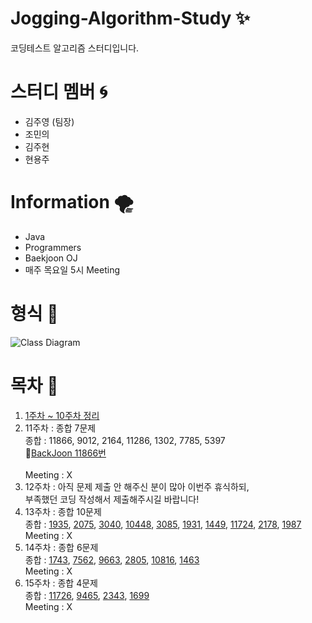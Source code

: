 # Jogging-Algorithm-Study :sparkles:
코딩테스트 알고리즘 스터디입니다.
# 스터디 멤버 :cyclone:
  + 김주영 (팀장)
  + 조민의
  + 김주현
  + 현용주
# Information :tornado:
  + Java
  + Programmers
  + Baekjoon OJ
  + 매주 목요일 5시 Meeting
# 형식 :receipt:
![Class Diagram](http://www.plantuml.com/plantuml/proxy?src=https://raw.github.com/CodingPythonMan/Jogging-Algorithm-Study/main/UML/form.puml)
# 목차 :safety_pin:
  1. [1주차 ~ 10주차 정리](https://github.com/CodingPythonMan/Jogging-Algorithm-Study/issues/30)
  2. 11주차 : 종합 7문제<br>
	종합 : 11866, 9012, 2164, 11286, 1302, 7785, 5397<br>	
	📖[BackJoon 11866번](https://boj.kr/11866)<br>		
    Meeting : X
  3. 12주차 : 아직 문제 제출 안 해주신 분이 많아 이번주 휴식하되,<br>
	부족했던 코딩 작성해서 제출해주시길 바랍니다!
  4. 13주차 : 종합 10문제<br>
	종합 : [1935](https://www.acmicpc.net/problem/1935), [2075](https://www.acmicpc.net/problem/2075), [3040](https://www.acmicpc.net/problem/3040), [10448](https://www.acmicpc.net/problem/10448),
 [3085](https://www.acmicpc.net/problem/3085), [1931](https://www.acmicpc.net/problem/1931), [1449](https://www.acmicpc.net/problem/1449), [11724](https://www.acmicpc.net/problem/11724),
 [2178](https://www.acmicpc.net/problem/2178), [1987](https://www.acmicpc.net/problem/1987)<br>
    Meeting : X
  5. 14주차 : 종합 6문제<br>
	종합 : [1743](https://www.acmicpc.net/problem/1743), [7562](https://www.acmicpc.net/problem/7562), [9663](https://www.acmicpc.net/problem/9663), [2805](https://www.acmicpc.net/problem/2805), 
 [10816](https://www.acmicpc.net/problem/10816), [1463](https://www.acmicpc.net/problem/1463)<br>
    Meeting : X
  6. 15주차 : 종합 4문제<br>
	종합 : [11726](https://www.acmicpc.net/problem/11726), [9465](https://www.acmicpc.net/problem/9465), [2343](https://www.acmicpc.net/problem/2343), [1699](https://www.acmicpc.net/problem/1699)<br>
    Meeting : X
